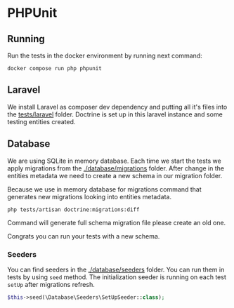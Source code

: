 # PHPUnit

## Running
Run the tests in the docker environment by running next command:
```shell
docker compose run php phpunit
```

## Laravel
We install Laravel as composer dev dependency and putting all it's files into the [tests/laravel]() folder. Doctrine is set up in this laravel instance and some testing entities created.

## Database
We are using SQLite in memory database. Each time we start the tests we apply migrations from the [./database/migrations](./database/migrations) folder. After change in the entities metadata we need to create a new schema in our migration folder.

Because we use in memory database for migrations command that generates new migrations looking into entities metadata.
```shell
php tests/artisan doctrine:migrations:diff
```
Command will generate full schema migration file please create an old one.

Congrats you can run your tests with a new schema.

### Seeders
You can find seeders in the [./database/seeders](./database/seeders) folder. You can run them in tests by using `seed` method. The initialization seeder is running on each test `setUp` after migrations refresh.

```php
$this->seed(\Database\Seeders\SetUpSeeder::class);
```
